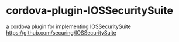 # cordova-plugin-IOSSecuritySuite
a cordova plugin for implementing IOSSecuritySuite https://github.com/securing/IOSSecuritySuite
